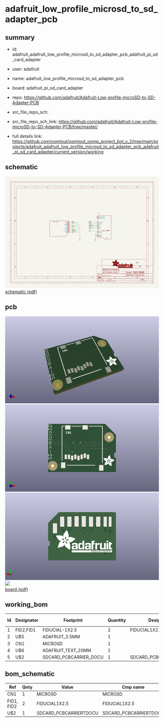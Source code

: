 # adafruit_low_profile_microsd_to_sd_adapter_pcb
 
## summary 
* id: adafruit_adafruit_low_profile_microsd_to_sd_adapter_pcb_adafruit_pi_sd_card_adapter
* user: adafruit
* name: adafruit_low_profile_microsd_to_sd_adapter_pcb
* board: adafruit_pi_sd_card_adapter
* repo: https://github.com/adafruit/Adafruit-Low-profile-microSD-to-SD-Adapter-PCB



* src_file_repo_sch: 
* src_file_repo_sch_link: https://github.com/adafruit/Adafruit-Low-profile-microSD-to-SD-Adapter-PCB/tree/master/
* full details link: https://github.com/oomlout/oomlout_oomp_project_bot_v_2/tree/main/projects/adafruit_adafruit_low_profile_microsd_to_sd_adapter_pcb_adafruit_pi_sd_card_adapter/current_version/working  

## schematic  
![](working_schematic_600.png)  
[schematic (pdf)](working_schematic.pdf) 






















## pcb  
![](working_3d_600.png) 
![](working_3d_front_600.png)  
![](working_3d_back_600.png)  
![](working_600.png)  
[board (pdf)](working.pdf)  

## working_bom
| Id | Designator | Footprint | Quantity | Designation | Supplier and ref |  | None | 
| --- | --- | --- | --- | --- | --- | --- | --- | 
| 1 | FID2,FID1 | FIDUCIAL-1X2.5 | 2 | FIDUCIAL1X2.5 |  |  | [''] | 
| 2 | U$5 | ADAFRUIT_3.5MM | 1 |  |  |  | [''] | 
| 3 | CN1 | MICROSD | 1 |  |  |  | [''] | 
| 4 | U$6 | ADAFRUIT_TEXT_20MM | 1 |  |  |  | [''] | 
| 5 | U$2 | SDCARD_PCBCARRIER_DOCU | 1 | SDCARD_PCBCARRIERTDOCU |  |  | [''] | 


## bom_schematic
| Ref | Qnty | Value | Cmp name | Footprint | Description | Vendor | DNP | 
| --- | --- | --- | --- | --- | --- | --- | --- | 
| CN1 | 1 | MICROSD | MICROSD | working:MICROSD |  |  |  | 
| FID1, FID2 | 2 | FIDUCIAL1X2.5 | FIDUCIAL1X2.5 | working:FIDUCIAL-1X2.5 |  |  |  | 
| U$2 | 1 | SDCARD_PCBCARRIERTDOCU | SDCARD_PCBCARRIERTDOCU | working:SDCARD_PCBCARRIER_DOCU |  |  |  | 



